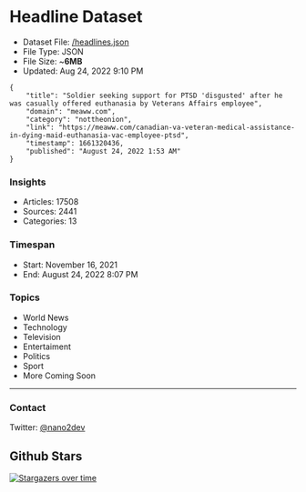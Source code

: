 # Headline Dataset

- Dataset File: [/headlines.json](https://raw.githubusercontent.com/fwd/news/master/headlines.json) 
- File Type: JSON
- File Size: ~**6MB**
- Updated: Aug 24, 2022 9:10 PM

```
{
    "title": "Soldier seeking support for PTSD 'disgusted' after he was casually offered euthanasia by Veterans Affairs employee",
    "domain": "meaww.com",
    "category": "nottheonion",
    "link": "https://meaww.com/canadian-va-veteran-medical-assistance-in-dying-maid-euthanasia-vac-employee-ptsd",
    "timestamp": 1661320436,
    "published": "August 24, 2022 1:53 AM"
}
```

### Insights

- Articles: 17508
- Sources: 2441
- Categories: 13

### Timespan

- Start: November 16, 2021
- End: August 24, 2022 8:07 PM

### Topics

- World News
- Technology
- Television
- Entertaiment
- Politics
- Sport
- More Coming Soon

---

### Contact 

Twitter: [@nano2dev](https://twitter.com/nano2dev)

## Github Stars

[![Stargazers over time](https://starchart.cc/fwd/news.svg)](https://starchart.cc/fwd/news)
	